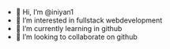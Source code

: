 - 👋 Hi, I’m @iniyan1
- 👀 I’m interested in fullstack webdevelopment
- 🌱 I’m currently learning in github
- 💞️ I’m looking to collaborate on github

<!---
iniyan1/iniyan1 is a ✨ special ✨ repository because its `README.md` (this file) appears on your GitHub profile.
You can click the Preview link to take a look at your changes.
--->
